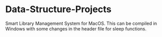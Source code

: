 # Data-Structure-Projects
Smart Library Management System for MacOS.
This can be compiled in Windows with some changes in the header file for sleep functions.
